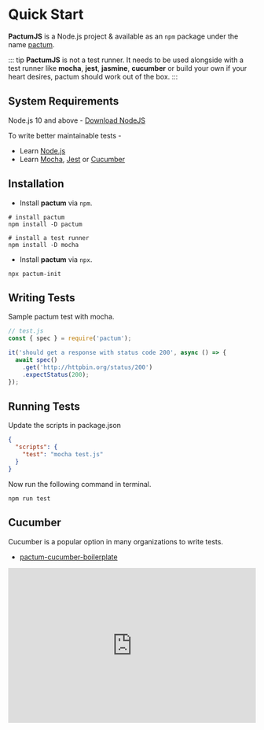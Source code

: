 # Quick Start

**PactumJS** is a Node.js project & available as an `npm` package under the name [pactum](https://www.npmjs.com/package/pactum).

::: tip
**PactumJS** is not a test runner. It needs to be used alongside with a test runner like **mocha**, **jest**, **jasmine**, **cucumber** or build your own if your heart desires, pactum should work out of the box.
:::

## System Requirements

Node.js 10 and above - <a href="https://nodejs.org/en/download/" target="_blank">Download NodeJS</a>

To write better maintainable tests -

- Learn [Node.js](https://www.youtube.com/watch?v=TlB_eWDSMt4)
- Learn [Mocha](https://www.youtube.com/watch?v=MLTRHc5dk6s), [Jest](https://www.youtube.com/watch?v=7r4xVDI2vho) or [Cucumber](https://cucumber.io/docs/cucumber/)

## Installation

- Install **pactum** via `npm`.

```shell
# install pactum
npm install -D pactum

# install a test runner
npm install -D mocha
```

- Install **pactum** via `npx`.

```shell
npx pactum-init
```

## Writing Tests

Sample pactum test with mocha.

```js
// test.js
const { spec } = require('pactum');

it('should get a response with status code 200', async () => {
  await spec()
    .get('http://httpbin.org/status/200')
    .expectStatus(200);
});
```

## Running Tests

Update the scripts in package.json

```json
{
  "scripts": {
    "test": "mocha test.js"
  }
}
```

Now run the following command in terminal.

```shell
npm run test
```

## Cucumber

Cucumber is a popular option in many organizations to write tests.

- [pactum-cucumber-boilerplate](https://github.com/pactumjs/pactum-cucumber-boilerplate)


<iframe height="315px" width="100%" src="https://www.youtube.com/embed/ISAjES_Gklc" title="YouTube video player" frameborder="0" allow="accelerometer; autoplay; clipboard-write; encrypted-media; gyroscope; picture-in-picture" allowfullscreen>
</iframe>
